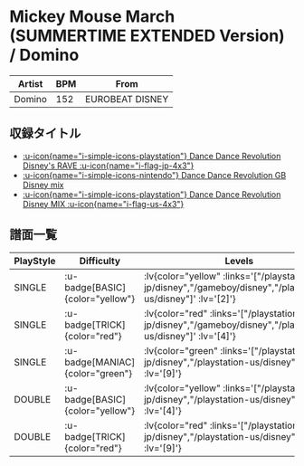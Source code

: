 # Mickey Mouse March (SUMMERTIME EXTENDED Version) / Domino

|Artist|BPM|From|
|------|---|----|
|Domino|152|EUROBEAT DISNEY|

## 収録タイトル

- [ :u-icon{name="i-simple-icons-playstation"} Dance Dance Revolution Disney's RAVE :u-icon{name="i-flag-jp-4x3"} ](/playstation-jp/disney)
- [ :u-icon{name="i-simple-icons-nintendo"} Dance Dance Revolution GB Disney mix](/gameboy/disney)
- [ :u-icon{name="i-simple-icons-playstation"} Dance Dance Revolution Disney MIX :u-icon{name="i-flag-us-4x3"} ](/playstation-us/disney)

## 譜面一覧

|PlayStyle|Difficulty|Levels|Notes|Movie|
|---------|----------|------|-----|-----|
|SINGLE| :u-badge[BASIC]{color="yellow"} | :lv{color="yellow" :links='["/playstation-jp/disney","/gameboy/disney","/playstation-us/disney"]' :lv='[2]'} |126/0||
|SINGLE| :u-badge[TRICK]{color="red"} | :lv{color="red" :links='["/playstation-jp/disney","/gameboy/disney","/playstation-us/disney"]' :lv='[4]'} |231/0||
|SINGLE| :u-badge[MANIAC]{color="green"} | :lv{color="green" :links='["/playstation-jp/disney","/playstation-us/disney"]' :lv='[9]'} |337/0||
|DOUBLE| :u-badge[BASIC]{color="yellow"} | :lv{color="yellow" :links='["/playstation-jp/disney","/playstation-us/disney"]' :lv='[4]'} |186/0||
|DOUBLE| :u-badge[TRICK]{color="red"} | :lv{color="red" :links='["/playstation-jp/disney","/playstation-us/disney"]' :lv='[9]'} |316/0||
